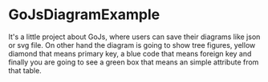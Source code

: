# GoJsDiagramExample
It's a little project about GoJs, where users can save their diagrams like json or svg file.
On other hand the diagram is going to show tree figures, yellow diamond that means primary key, a blue code that means foreign key and finally you are going to see a green box that means an simple attribute from that table.
